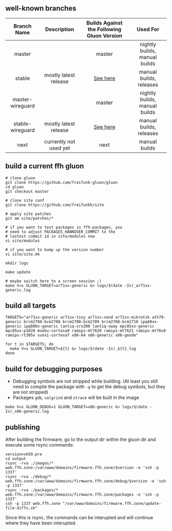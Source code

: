 ## well-known branches

|    Branch Name   |       Description      |                Builds Against the Following Gluon Version                |            Used For           |
|:----------------:|:----------------------:|:------------------------------------------------------------------------:|:-----------------------------:|
|      master      |                        |                                  master                                  | nightly builds, manual builds |
|      stable      |  mostly latest release | [See here](https://hannover.freifunk.net/wiki/Freifunk/FirmwareReleases) |    manual builds, releases    |
| master-wireguard |                        |                                  master                                  | nightly builds, manual builds |
| stable-wireguard |  mostly latest release | [See here](https://hannover.freifunk.net/wiki/Freifunk/FirmwareReleases) |    manual builds, releases    |
|       next       | currently not used yet |                                   next                                   |         manual builds         |

## build a current ffh gluon

``` shell
# clone gluon
git clone https://github.com/freifunk-gluon/gluon
cd gluon
git checkout master

# clone site conf
git clone https://github.com/freifunkh/site

# apply site patches
git am site/patches/*

# if you want to test packages in ffh-packages, you
# need to adjust PACKAGES_HANNOVER_COMMIT to the
# lastest commit id in site/modules now
vi site/modules

# if you want to bump up the version number
vi site/site.mk

mkdir logs

make update

# maybe switch here to a screen session ;)
make V=s GLUON_TARGET=ar71xx-generic &> logs/$(date -Is)_ar71xx-generic.log

```

## build all targets

``` shell
TARGETS="ar71xx-generic ar71xx-tiny ar71xx-nand ar71xx-mikrotik ath79-generic brcm2708-bcm2708 brcm2708-bcm2709 brcm2708-bcm2710 ipq40xx-generic ipq806x-generic lantiq-xrx200 lantiq-xway mpc85xx-generic mpc85xx-p1020 mvebu-cortexa9 ramips-mt7620 ramips-mt7621 ramips-mt76x8 ramips-rt305x sunxi-cortexa7 x86-64 x86-generic x86-geode"

for t in $TARGETS; do
  make V=s GLUON_TARGET=${t} &> logs/$(date -Is)_${t}.log
done
```

## build for debugging purposes

- Debugging symbols are not stripped while building. (At least you still need to compile the package with `-g` to get the debug symbols, but they are not stripped)
- Packages `gdb`, `valgrind` and `strace` will be built in the image

``` shell
make V=s GLUON_DEBUG=1 GLUON_TARGET=x86-generic &> logs/$(date -Is)_x86-generic.log
```

## publishing

After building the firmware, go to the output dir within the gluon dir and execute some rsync commands:
```
version=vH39.pre
cd output
rsync -rva ./images/* web.ffh.zone:/var/www/domains/firmware.ffh.zone/$version -e 'ssh -p 1337'
rsync -rva ./debug/* web.ffh.zone:/var/www/domains/firmware.ffh.zone/debug/$version -e 'ssh -p 1337'
rsync -rva ./packages/* web.ffh.zone:/var/www/domains/firmware.ffh.zone/packages -e 'ssh -p 1337'
ssh -p 1337 web.ffh.zone "/var/www/domains/firmware.ffh.zone/update-file-diffs.sh"
```

Since this is rsync, the commands can be interupted and will continue where they have been interupted.
